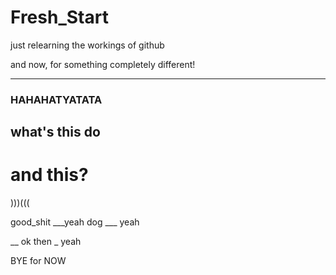 # Fresh_Start
just relearning the workings of github

and now, for something completely different!

****
### HAHAHATYATATA ###
## what's this do ##
# and this? #


)))(((

good_shit ___yeah dog ___ yeah

__ ok then
_ yeah

BYE for NOW
